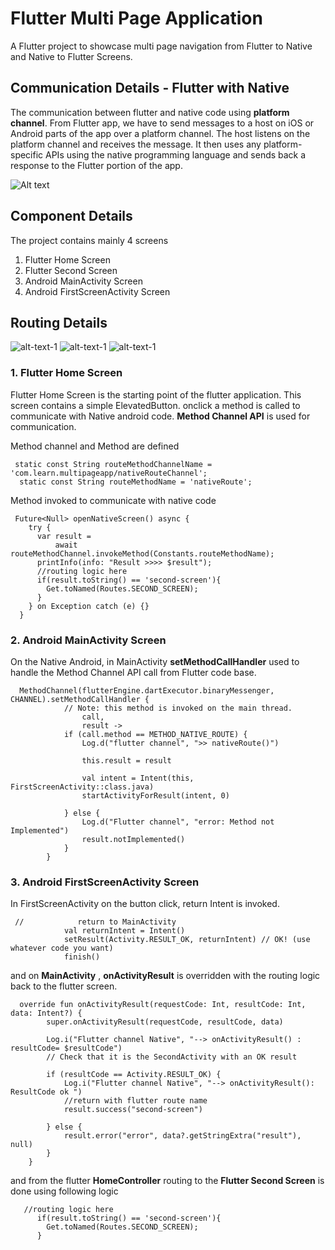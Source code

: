 # Flutter Multi Page Application

A Flutter project to showcase multi page navigation from Flutter to Native and Native to Flutter
Screens.

## Communication Details - Flutter with Native

The communication between flutter and native code using **platform channel**. From Flutter app, we
have to send messages to a host on iOS or Android parts of the app over a platform channel. The host
listens on the platform channel and receives the message. It then uses any platform-specific APIs
using the native programming language and sends back a response to the Flutter portion of the app.

![Alt text](/assets/platform_channel_arch.png?raw=true "Platform Channel - Architecture overview")

## Component Details

The project contains mainly 4 screens

1. Flutter Home Screen
2. Flutter Second Screen
3. Android MainActivity Screen
4. Android FirstScreenActivity Screen

## Routing Details

![alt-text-1](/assets/screen_one.png "Flutter Home Screen") ![alt-text-1](/assets/screen_two.png "Android FirstScreenActivity Screen") ![alt-text-1](/assets/screen_three.png "Flutter Second Screen")

### 1. Flutter Home Screen

Flutter Home Screen is the starting point of the flutter application. This screen contains a simple
ElevatedButton. onclick a method is called to communicate with Native android code. **Method Channel
API** is used for communication.

Method channel and Method are defined

```
 static const String routeMethodChannelName = 'com.learn.multipageapp/nativeRouteChannel';
  static const String routeMethodName = 'nativeRoute';
```

Method invoked to communicate with native code

```
 Future<Null> openNativeScreen() async {
    try {
      var result =
          await routeMethodChannel.invokeMethod(Constants.routeMethodName);
      printInfo(info: "Result >>>> $result");
      //routing logic here
      if(result.toString() == 'second-screen'){
        Get.toNamed(Routes.SECOND_SCREEN);
      }
    } on Exception catch (e) {}
  }
```

### 2. Android MainActivity Screen

On the Native Android, in MainActivity **setMethodCallHandler** used to handle the Method Channel
API call from Flutter code base.

```
  MethodChannel(flutterEngine.dartExecutor.binaryMessenger, CHANNEL).setMethodCallHandler {
            // Note: this method is invoked on the main thread.
                call,
                result ->
            if (call.method == METHOD_NATIVE_ROUTE) {
                Log.d("flutter channel", ">> nativeRoute()")

                this.result = result

                val intent = Intent(this, FirstScreenActivity::class.java)
                startActivityForResult(intent, 0)

            } else {
                Log.d("Flutter channel", "error: Method not Implemented")
                result.notImplemented()
            }
        }
```

### 3. Android FirstScreenActivity Screen

In FirstScreenActivity on the button click, return Intent is invoked.

```
 //            return to MainActivity
            val returnIntent = Intent()
            setResult(Activity.RESULT_OK, returnIntent) // OK! (use whatever code you want)
            finish()
```

and on **MainActivity** , **onActivityResult** is overridden with the routing logic back to the
flutter screen.

```
  override fun onActivityResult(requestCode: Int, resultCode: Int, data: Intent?) {
        super.onActivityResult(requestCode, resultCode, data)

        Log.i("Flutter channel Native", "--> onActivityResult() : resultCode= $resultCode")
        // Check that it is the SecondActivity with an OK result

        if (resultCode == Activity.RESULT_OK) {
            Log.i("Flutter channel Native", "--> onActivityResult(): ResultCode ok ")
            //return with flutter route name
            result.success("second-screen")

        } else {
            result.error("error", data?.getStringExtra("result"), null)
        }
    }
```

and from the flutter **HomeController** routing to the **Flutter Second Screen** is done using
following logic

```
   //routing logic here
      if(result.toString() == 'second-screen'){
        Get.toNamed(Routes.SECOND_SCREEN);
      }
```




